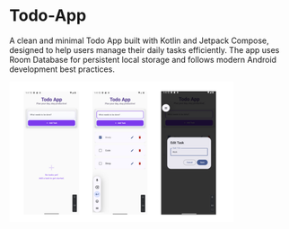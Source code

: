# Todo-App
A clean and minimal Todo App built with Kotlin and Jetpack Compose, designed to help users manage their daily tasks efficiently. The app uses Room Database for persistent local storage and follows modern Android development best practices.

![image alt](https://github.com/ManojGowda15/Todo-App/blob/6a9777a33a73cbe7277832660c2d4ee1adbb5d2f/Todo%20Template%20Image.png)
